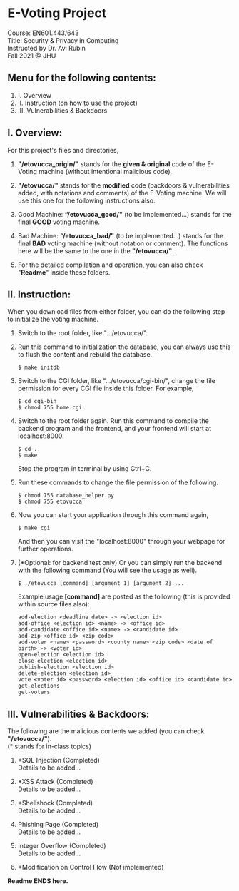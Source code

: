 # **E-Voting Project**  

Course: EN601.443/643        
Title: Security & Privacy in Computing    
Instructed by Dr. Avi Rubin    
Fall 2021 @ JHU

## Menu for the following contents:
1. I. Overview
2. II. Instruction (on how to use the project)
3. III. Vulnerabilities & Backdoors

## I. Overview: 
For this project's files and directories,
1. **"/etovucca_origin/"** stands for the **given & original** code of the E-Voting machine (without intentional malicious code).

2. **"/etovucca/"** stands for the **modified** code (backdoors & vulnerabilities added, with notations and comments) of the E-Voting machine. We will use this one for the following instructions also.

3. Good Machine: **“/etovucca_good/"** (to be implemented...) stands for the final **GOOD** voting machine.

4. Bad Machine: **“/etovucca_bad/"** (to be implemented...) stands for the final **BAD** voting machine (without notation or comment). The functions here will be the same to the one in the **"/etovucca/"**.

5. For the detailed compilation and operation, you can also check "**Readme**" inside these folders.


## II. Instruction:
When you download files from either folder, you can do the following step to initialize the voting machine.

1. Switch to the root folder, like ".../etovucca/".  

2. Run this command to initialization the database, you can always use this to flush the content and rebuild the database.

       $ make initdb

3. Switch to the CGI folder, like ".../etovucca/cgi-bin/", change the file permission for every CGI file inside this folder. For example,  
       
       $ cd cgi-bin
       $ chmod 755 home.cgi

4. Switch to the root folder again. Run this command to compile the backend program and the frontend, and your frontend will start at localhost:8000.    

       $ cd ..        
       $ make

   Stop the program in terminal by using Ctrl+C.  


5. Run these commands to change the file permission of the following.  

       $ chmod 755 database_helper.py
       $ chmod 755 etovucca

6. Now you can start your application through this command again,  

       $ make cgi

    And then you can visit the "localhost:8000" through your webpage for further operations.  


7. (*Optional: for backend test only) Or you can simply run the backend with the following command (You will see the usage as well).  

       $ ./etovucca [command] [argument 1] [argument 2] ...

    Example usage **[command]** are posted as the following (this is provided within source files also):  

       add-election <deadline date> -> <election id>
       add-office <election id> <name> -> <office id>
       add-candidate <office id> <name> -> <candidate id>
       add-zip <office id> <zip code>
       add-voter <name> <password> <county name> <zip code> <date of birth> -> <voter id>
       open-election <election id>
       close-election <election id>
       publish-election <election id>
       delete-election <election id>
       vote <voter id> <password> <election id> <office id> <candidate id>
       get-elections
       get-voters

## III. Vulnerabilities & Backdoors:
The following are the malicious contents we added (you can check **"/etovucca/"**).  
(* stands for in-class topics)
1. *SQL Injection (Completed)  
   Details to be added...


2. *XSS Attack (Completed)  
   Details to be added...


3. *Shellshock (Completed)  
   Details to be added...


4. Phishing Page (Completed)  
   Details to be added...


5. Integer Overflow (Completed)  
   Details to be added...


6. *Modification on Control Flow (Not implemented)

**Readme ENDS here.**
